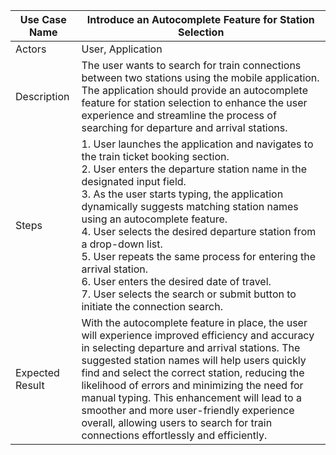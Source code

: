| Use Case Name                                 | Introduce an Autocomplete Feature for Station Selection |
|----------------------------------------------|--------------------------------------------------------|
| Actors                                       | User, Application                                      |
| Description                                  | The user wants to search for train connections between two stations using the mobile application. The application should provide an autocomplete feature for station selection to enhance the user experience and streamline the process of searching for departure and arrival stations. |
| Steps                                        | 1. User launches the application and navigates to the train ticket booking section.<br>2. User enters the departure station name in the designated input field.<br>3. As the user starts typing, the application dynamically suggests matching station names using an autocomplete feature.<br>4. User selects the desired departure station from a drop-down list.<br>5. User repeats the same process for entering the arrival station.<br>6. User enters the desired date of travel.<br>7. User selects the search or submit button to initiate the connection search. |
| Expected Result                              | With the autocomplete feature in place, the user will experience improved efficiency and accuracy in selecting departure and arrival stations. The suggested station names will help users quickly find and select the correct station, reducing the likelihood of errors and minimizing the need for manual typing. This enhancement will lead to a smoother and more user-friendly experience overall, allowing users to search for train connections effortlessly and efficiently. |
